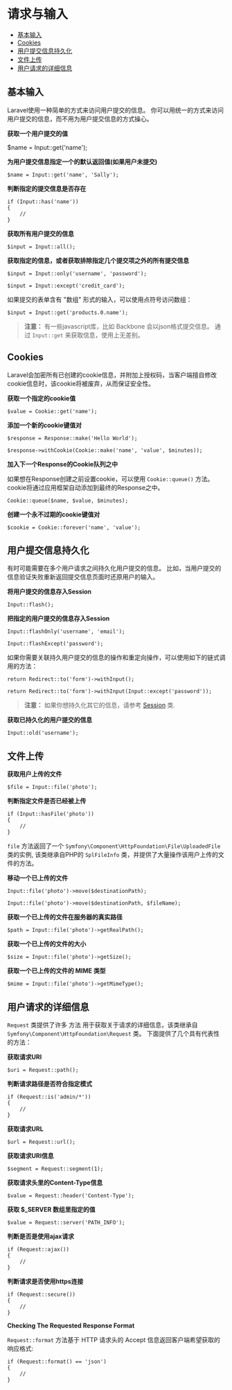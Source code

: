# 请求与输入

- [基本输入](#basic-input)
- [Cookies](#cookies)
- [用户提交信息持久化](#old-input)
- [文件上传](#files)
- [用户请求的详细信息](#request-information)

<a name="basic-input"></a>
## 基本输入

Laravel使用一种简单的方式来访问用户提交的信息。 你可以用统一的方式来访问用户提交的信息，而不用为用户提交信息的方式操心。

**获取一个用户提交的值**

  $name = Input::get('name');

**为用户提交信息指定一个的默认返回值(如果用户未提交)**

	$name = Input::get('name', 'Sally');

**判断指定的提交信息是否存在**

	if (Input::has('name'))
	{
		//
	}

**获取所有用户提交的信息**

	$input = Input::all();

**获取指定的信息，或者获取排除指定几个提交项之外的所有提交信息**

	$input = Input::only('username', 'password');

	$input = Input::except('credit_card');

如果提交的表单含有 "数组" 形式的输入，可以使用点符号访问数组：

	$input = Input::get('products.0.name');

> **注意：** 有一些javascript库，比如 Backbone 会以json格式提交信息。 通过 `Input::get` 来获取信息，使用上无差别。

<a name="cookies"></a>
## Cookies

Laravel会加密所有已创建的cookie信息，并附加上授权码，当客户端擅自修改cookie信息时，该cookie将被废弃，从而保证安全性。

**获取一个指定的cookie值**

	$value = Cookie::get('name');

**添加一个新的cookie键值对**

	$response = Response::make('Hello World');

	$response->withCookie(Cookie::make('name', 'value', $minutes));

**加入下一个Response的Cookie队列之中**

如果想在Response创建之前设置cookie，可以使用 `Cookie::queue()` 方法。cookie将通过应用框架自动添加到最终的Response之中。

	Cookie::queue($name, $value, $minutes);

**创建一个永不过期的cookie键值对**

	$cookie = Cookie::forever('name', 'value');

<a name="old-input"></a>
## 用户提交信息持久化

有时可能需要在多个用户请求之间持久化用户提交的信息。 比如，当用户提交的信息验证失败重新返回提交信息页面时还原用户的输入。

**将用户提交的信息存入Session**

	Input::flash();

**把指定的用户提交的信息存入Session**

	Input::flashOnly('username', 'email');

	Input::flashExcept('password');

如果你需要关联持久用户提交的信息的操作和重定向操作，可以使用如下的链式调用的方法：

	return Redirect::to('form')->withInput();

	return Redirect::to('form')->withInput(Input::except('password'));

> **注意：** 如果你想持久化其它的信息，请参考 [Session](/docs/session) 类.

**获取已持久化的用户提交的信息**

	Input::old('username');

<a name="files"></a>
## 文件上传

**获取用户上传的文件**

	$file = Input::file('photo');

**判断指定文件是否已经被上传**

	if (Input::hasFile('photo'))
	{
		//
	}

`file` 方法返回了一个 `Symfony\Component\HttpFoundation\File\UploadedFile` 类的实例, 该类继承自PHP的 `SplFileInfo` 类，并提供了大量操作该用户上传的文件的方法。

**移动一个已上传的文件**

	Input::file('photo')->move($destinationPath);

	Input::file('photo')->move($destinationPath, $fileName);

**获取一个已上传的文件在服务器的真实路径**

	$path = Input::file('photo')->getRealPath();

**获取一个已上传的文件的大小**

	$size = Input::file('photo')->getSize();

**获取一个已上传的文件的 MIME 类型**

	$mime = Input::file('photo')->getMimeType();

<a name="request-information"></a>
## 用户请求的详细信息

`Request` 类提供了许多 方法 用于获取关于请求的详细信息，该类继承自 `Symfony\Component\HttpFoundation\Request` 类。 下面提供了几个具有代表性的方法：

**获取请求URI**

	$uri = Request::path();

**判断请求路径是否符合指定模式**

	if (Request::is('admin/*'))
	{
		//
	}

**获取请求URL**

	$url = Request::url();

**获取请求URI信息**

	$segment = Request::segment(1);

**获取请求头里的Content-Type信息**

	$value = Request::header('Content-Type');

**获取 $_SERVER 数组里指定的值**

	$value = Request::server('PATH_INFO');

**判断是否是使用ajax请求**

	if (Request::ajax())
	{
		//
	}

**判断请求是否使用https连接**

	if (Request::secure())
	{
		//
	}

**Checking The Requested Response Format**

`Request::format` 方法基于 HTTP 请求头的 Accept 信息返回客户端希望获取的响应格式:

	if (Request::format() == 'json')
	{
		//
	}